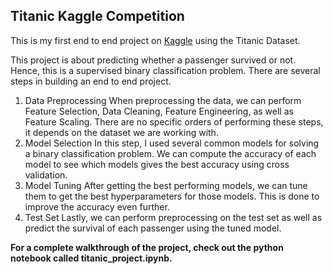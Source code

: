 ## Titanic Kaggle Competition
This is my first end to end project on [Kaggle](https://www.kaggle.com/c/titanic) 
using the Titanic Dataset.

This project is about predicting whether a passenger survived or not.
Hence, this is a supervised binary classification problem.
There are several steps in building an end to end project. 
1. Data Preprocessing
When preprocessing the data, we can perform Feature Selection, Data Cleaning,
Feature Engineering, as well as Feature Scaling. There are no specific orders
of performing these steps, it depends on the dataset we are working with.
2. Model Selection
In this step, I used several common models for solving a binary classification
problem. We can compute the accuracy of each model to see which models gives 
the best accuracy using cross validation.
3. Model Tuning
After getting the best performing models, we can tune them to get the best
hyperparameters for those models. This is done to improve the accuracy even further.
4. Test Set
Lastly, we can perform preprocessing on the test set as well as predict
the survival of each passenger using the tuned model.

**For a complete walkthrough of the project, check out the python notebook called 
titanic_project.ipynb.**

